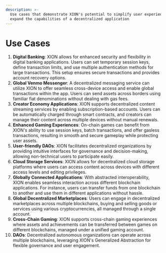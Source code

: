 ```yaml
---
description: >-
  Use cases that demonstrate XION's potential to simplify user experiences and
  expand the capabilities of a decentralized application
---
```


# Use Cases

1. **Digital Banking**: XION allows for enhanced security and flexibility in digital banking applications. Users can set temporary session keys, define transaction limits, and use multiple authentication methods for large transactions. This setup ensures secure transactions and provides account recovery options.
2. **Global Venmo Messenger**: A decentralized messaging service can utilize XION to offer seamless cross-device access and enable global transactions within the app. Users can send assets across borders using familiar fiat denominations without dealing with gas fees.
3. **Creator Economy Applications**: XION supports decentralized content streaming services by enabling subscription-based accounts. Users can be automatically charged through smart contracts, and creators can manage their content across multiple devices without manual renewals.
4. **Enhanced Gaming Experiences**: On-chain games can benefit from XION's ability to use session keys, batch transactions, and offer gasless transactions, resulting in smooth and secure gameplay while protecting user assets.
5. **User-friendly DAOs**: XION facilitates decentralized organizations by providing intuitive interfaces for governance and decision-making, allowing non-technical users to participate easily.
6. **Cloud Storage Services**: XION allows for decentralized cloud storage platforms where users can access content across devices with different access levels and editing privileges.
7. **Globally Connected Applications**: With abstracted interoperability, XION enables seamless interaction across different blockchain applications. For instance, users can transfer funds from one blockchain to another and use them in different applications without hassle.
8. **Global Decentralized Marketplaces**: Users can engage in decentralized marketplaces across multiple blockchains, buying and selling goods or services using various cryptocurrencies, all managed through a single account.
9. **Cross-Chain Gaming**: XION supports cross-chain gaming experiences where assets and achievements can be transferred between games on different blockchains, managed under a unified gaming account.
10. **DAOs**: Decentralized autonomous organizations can operate across multiple blockchains, leveraging XION's Generalized Abstraction for flexible governance and user engagement.
